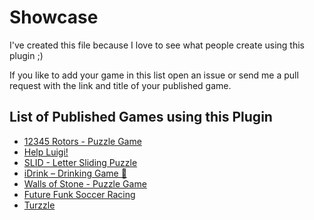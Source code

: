 # Showcase
I've created this file because I love to see what people create using this plugin ;)

If you like to add your game in this list open an issue or send me a pull request with the link and title of your published game.

## List of Published Games using this Plugin
- [12345 Rotors - Puzzle Game](https://play.google.com/store/apps/details?id=com.ross.numbergame12345)
- [Help Luigi!](https://play.google.com/store/apps/details?id=com.bananaonfire.helpluigi)
- [SLID - Letter Sliding Puzzle](https://play.google.com/store/apps/details?id=com.kamofa.slid)
- [iDrink – Drinking Game 🍻](https://play.google.com/store/apps/details?id=com.garfsapps.umgole)
- [Walls of Stone - Puzzle Game](https://play.google.com/store/apps/details?id=dev.mintstudios.wos)
- [Future Funk Soccer Racing](https://play.google.com/store/apps/details?id=org.godotengine.cargame)
- [Turzzle](https://play.google.com/store/apps/details?id=com.bananaonfire.turzzle)